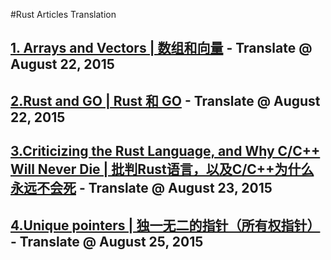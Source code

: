 #Rust Articles Translation
## [1. Arrays and Vectors | 数组和向量](https://github.com/ScottHuangZL/Rust-Articles-Translation/blob/master/Arrays%20and%20Vectors%20-%20Chinese.md "1. Arrays and Vectors | 数组和向量")  - Translate @ August 22, 2015
## [2.Rust and GO | Rust 和 GO](https://github.com/ScottHuangZL/Rust-Articles-Translation/blob/master/Rust%20and%20GO.md "2.Rust and GO | Rust 和 GO")  - Translate @ August 22, 2015
## [3.Criticizing the Rust Language, and Why C/C++ Will Never Die | 批判Rust语言，以及C/C++为什么永远不会死](https://github.com/ScottHuangZL/Rust-Articles-Translation/blob/master/Criticizing%20the%20Rust%20Language%2C%20and%20Why%20C_C%2B%2B%20Will%20Never%20Die.md "3.Criticizing the Rust Language, and Why C/C++ Will Never Die | 批判Rust语言，以及C/C++为什么永远不会死")  - Translate @ August 23, 2015
## [4.Unique pointers | 独一无二的指针（所有权指针）](https://github.com/ScottHuangZL/Rust-Articles-Translation/blob/master/r4cpp%20-%20Unique%20Pointer.md "4.Unique pointers | 独一无二的指针（所有权指针）")  - Translate @ August 25, 2015